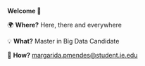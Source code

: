 **Welcome 👋**

🌍 ****Where?**** Here, there and everywhere

💡 **What?** Master in Big Data Candidate

📠 **How?** margarida.pmendes@student.ie.edu
